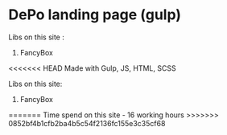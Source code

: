 ﻿# DePo landing page (gulp)
 
Libs on this site : 
<ol>
  <li>FancyBox</li>
</ol>

<<<<<<< HEAD
Made with Gulp, JS, HTML, SCSS

Libs on this site:
<ol>
    <li>FancyBox</li>
</ol>
=======
Time spend on this site - 16 working hours
>>>>>>> 0852bf4b1cfb2ba4b5c54f2136fc155e3c35cf68

